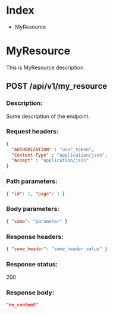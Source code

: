# Index
- MyResource

# MyResource
This is MyResource description.

## POST /api/v1/my_resource

### Description:
Some description of the endpoint.

### Request headers:
```json
{
  "AUTHORIZATION" : "user_token",
  "Content-Type" : "application/json",
  "Accept" : "application/json"
}
```

### Path parameters:
```json
{ "id": 1, "page": 1 }
```

### Body parameters:
```json
{ "some": "parameter" }
```

### Response headers:
```json
{ "some_header": "some_header_value" }
```

### Response status:
200

### Response body:
```json
"no_content"
```
